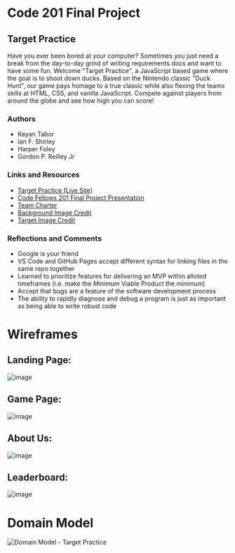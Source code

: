 # Code 201 Final Project

## Target Practice

Have you ever been bored at your computer? Sometimes you just need a break from the day-to-day grind of writing requirements docs and want to have some fun. Welcome "Target Practice", a JavaScript based game where the goal is to shoot down ducks. Based on the Nintendo classic "Duck Hunt", our game pays homage to a true classic while also flexing the teams skills at HTML, CSS, and vanilla JavaScript. Compete against players from around the globe and see how high you can score!

### Authors

* Keyan Tabor
* Ian F. Shirley
* Harper Foley
* Gordon P. Reilley Jr

### Links and Resources

* [Target Practice (Live Site)](https://cf201-team-black.github.io/target-practice/)
* [Code Fellows 201 Final Project Presentation](https://docs.google.com/presentation/d/1TXv9xfYqeFvqA0LoH6ubqZI5e7Od9U5gJTxhSeMc2E0/edit?usp=sharing)
* [Team Charter](https://github.com/CF201-Team-Black/target-practice/blob/working/docs/team-charter.md)
* [Background Image Credit](https://opengameart.org/content/country-field)
* [Target Image Credit](https://opengameart.org/content/lpc-birds)

### Reflections and Comments

* Google is your friend
* VS Code and GitHub Pages accept different syntax for linking files in the same repo together
* Learned to prioritize features for delivering an MVP within alloted timeframes (i.e. make the *Minimum* Viable Product the *minimum*)
* Accept that bugs are a feature of the software development process
* The ability to rapidly diagnose and debug a program is just as important as being able to write robust code


# Wireframes

## Landing Page:

![image](https://user-images.githubusercontent.com/108432978/197633839-f26c07d3-9c9f-40d4-ad78-6312d56a5111.png)
## Game Page:

![image](https://user-images.githubusercontent.com/108432978/197634015-793e7477-5e74-49bf-bb8d-71b328a865cc.png)
## About Us:

![image](https://user-images.githubusercontent.com/108432978/197634086-0e3ba829-1e0e-4069-8de7-c85cee9fce98.png)
## Leaderboard:

![image](https://user-images.githubusercontent.com/108432978/197634201-6d1145d3-1158-41fa-bf7f-594d9f5838fb.png)


# Domain Model

![Domain Model - Target Practice](https://user-images.githubusercontent.com/107962287/197636535-02fdc158-4edd-45ef-9632-0d0665e29a1c.png)
